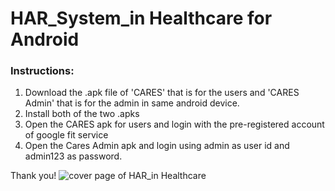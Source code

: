 # HAR_System_in Healthcare for Android

### Instructions:

1. Download the .apk file of 'CARES' that is for the users and 'CARES Admin' that is for the admin in same android device.
2. Install both of the two .apks
3. Open the CARES apk for users and login with the pre-registered account of google fit service
4. Open the Cares Admin apk and login using admin as user id and admin123 as password.

Thank you!
![cover page of HAR_in Healthcare](https://github.com/user-attachments/assets/88c70123-bb7a-412d-a465-d3a7d2f90cc6)

